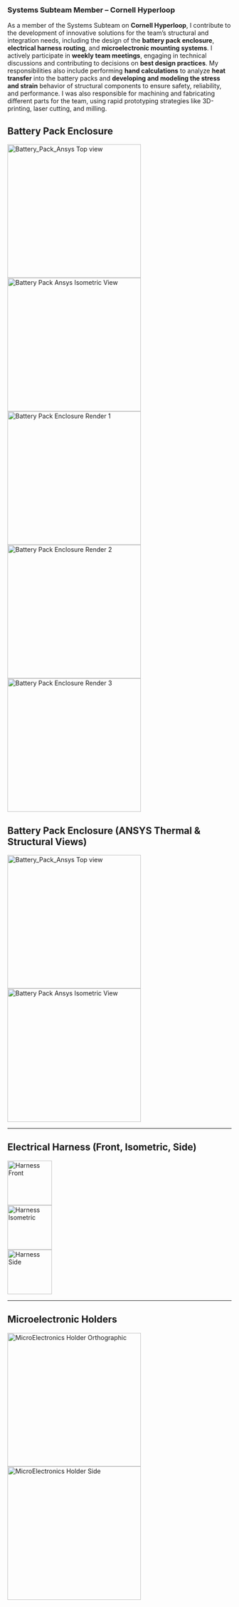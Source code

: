 ### Systems Subteam Member – Cornell Hyperloop

As a member of the Systems Subteam on **Cornell Hyperloop**, I contribute to the development of innovative solutions for the team’s structural and integration needs, including the design of the **battery pack enclosure**, **electrical harness routing**, and **microelectronic mounting systems**. I actively participate in **weekly team meetings**, engaging in technical discussions and contributing to decisions on **best design practices**. My responsibilities also include performing **hand calculations** to analyze **heat transfer** into the battery packs and **developing and modeling the stress and strain** behavior of structural components to ensure safety, reliability, and performance. I was also responsible for machining and fabricating different parts for the team, using rapid prototyping strategies like 3D-printing, laser cutting, and milling. 

## Battery Pack Enclosure

<img src="https://github.com/user-attachments/assets/2624b9de-79e1-4690-bc71-8d9e7c8fcf28" alt="Battery_Pack_Ansys Top view" width="300" />
<br>
<img src="https://github.com/user-attachments/assets/b9520702-5dbf-4a28-b741-c204db4bae9f" alt="Battery Pack Ansys Isometric View" width="300" />
<br>
<img src="https://github.com/user-attachments/assets/456c7be4-d639-48b7-8e6b-06cc4b262aaf" alt="Battery Pack Enclosure Render 1" width="300" />
<br>
<img src="https://github.com/user-attachments/assets/61e9484d-5221-40ed-9128-811ed3628478" alt="Battery Pack Enclosure Render 2" width="300" />
<br>
<img src="https://github.com/user-attachments/assets/898779d9-0073-4124-b687-bf97f456f5d2" alt="Battery Pack Enclosure Render 3" width="300" />



## Battery Pack Enclosure (ANSYS Thermal & Structural Views)

<img src="https://github.com/user-attachments/assets/2624b9de-79e1-4690-bc71-8d9e7c8fcf28" alt="Battery_Pack_Ansys Top view" width="300" />
<br>
<img src="https://github.com/user-attachments/assets/b9520702-5dbf-4a28-b741-c204db4bae9f" alt="Battery Pack Ansys Isometric View" width="300" />

---

## Electrical Harness (Front, Isometric, Side)

<img src="https://github.com/user-attachments/assets/366c7cbb-7987-4516-a59f-2293e20f82cd" alt="Harness Front" width="100" />
<br>
<img src="https://github.com/user-attachments/assets/fd2b0485-cbe4-4de7-85a1-7dbbe87e61a1" alt="Harness Isometric" width="100" />
<br>
<img src="https://github.com/user-attachments/assets/c41a23d1-d9cb-46f2-8ed5-09b502c40cd1" alt="Harness Side" width="100" />

---

## Microelectronic Holders

<img src="https://github.com/user-attachments/assets/0e9c1f08-9985-414b-bca7-53d99d36c884" alt="MicroElectronics Holder Orthographic" width="300" />
<br>
<img src="https://github.com/user-attachments/assets/b166fa72-f969-4748-964a-ee9704818e9d" alt="MicroElectronics Holder Side" width="300" />
